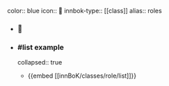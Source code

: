 color:: blue
icon:: 🎩
innbok-type:: [[class]]
alias:: roles

- ### 🔖 

- ### #list example
  collapsed:: true
  - {{embed [[innBoK/classes/role/list]]}}



